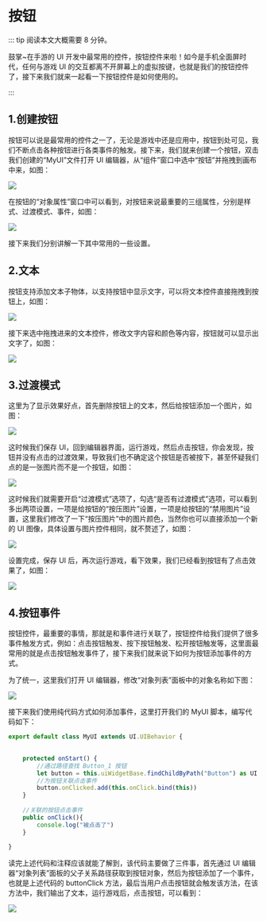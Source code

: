 # 按钮

::: tip 阅读本文大概需要 8 分钟。

鼓掌~在手游的 UI 开发中最常用的控件，按钮控件来啦！如今是手机全面屏时代，任何与游戏 UI 的交互都离不开屏幕上的虚拟按键，也就是我们的按钮控件了，接下来我们就来一起看一下按钮控件是如何使用的。

:::

## 1.创建按钮

按钮可以说是最常用的控件之一了，无论是游戏中还是应用中，按钮到处可见，我们不断点击各种按钮进行各类事件的触发。接下来，我们就来创建一个按钮，双击我们创建的“MyUI”文件打开 UI 编辑器，从“组件”窗口中选中“按钮”并拖拽到画布中来，如图：

![](https://cdn.233xyx.com/1681134748248_752.png)

在按钮的“对象属性”窗口中可以看到，对按钮来说最重要的三组属性，分别是样式、过渡模式、事件，如图：

![](https://cdn.233xyx.com/1681134748455_804.png)

接下来我们分别讲解一下其中常用的一些设置。

## 2.文本

按钮支持添加文本子物体，以支持按钮中显示文字，可以将文本控件直接拖拽到按钮上，如图：

![](https://cdn.233xyx.com/1681134748504_485.png)

接下来选中拖拽进来的文本控件，修改文字内容和颜色等内容，按钮就可以显示出文字了，如图：

![](https://cdn.233xyx.com/1681134748197_970.png)

## 3.过渡模式

这里为了显示效果好点，首先删除按钮上的文本，然后给按钮添加一个图片，如图：

![](https://cdn.233xyx.com/1681134748299_750.png)

这时候我们保存 UI，回到编辑器界面，运行游戏，然后点击按钮，你会发现，按钮并没有点击的过渡效果，导致我们也不确定这个按钮是否被按下，甚至怀疑我们点的是一张图片而不是一个按钮，如图：

![](https://cdn.233xyx.com/1681134748150_934.gif)

这时候我们就需要开启“过渡模式”选项了，勾选“是否有过渡模式”选项，可以看到多出两项设置，一项是给按钮的“按压图片”设置，一项是给按钮的“禁用图片”设置，这里我们修改了一下“按压图片”中的图片颜色，当然你也可以直接添加一个新的 UI 图像，具体设置与图片控件相同，就不赘述了，如图：

![](https://cdn.233xyx.com/1681134748353_383.png)

设置完成，保存 UI 后，再次运行游戏，看下效果，我们已经看到按钮有了点击效果了，如图：

![](https://cdn.233xyx.com/1681134748405_950.gif)

## 4.按钮事件

按钮控件，最重要的事情，那就是和事件进行关联了，按钮控件给我们提供了很多事件触发方式，例如：点击按钮触发、按下按钮触发、松开按钮触发等，这里面最常用的就是点击按钮触发事件了，接下来我们就来说下如何为按钮添加事件的方式。

为了统一，这里我们打开 UI 编辑器，修改“对象列表”面板中的对象名称如下图：

![](https://cdn.233xyx.com/1681134748051_585.png)

接下来我们使用纯代码方式如何添加事件，这里打开我们的 MyUI 脚本，编写代码如下：

```ts
export default class MyUI extends UI.UIBehavior {

    
    protected onStart() {
        //通过路径查找 Button_1 按钮
        let button = this.uiWidgetBase.findChildByPath("Button") as UI.Button
        //为按钮关联点击事件
        button.onClicked.add(this.onClick.bind(this))
    }
 
    //关联的按钮点击事件
    public onClick(){
        console.log("被点击了")
    }
    
}
```

读完上述代码和注释应该就能了解到，该代码主要做了三件事，首先通过 UI 编辑器“对象列表”面板的父子关系路径获取到按钮对象，然后为按钮添加了一个事件，也就是上述代码的 buttonClick 方法，最后当用户点击按钮就会触发该方法，在该方法中，我们输出了文本，运行游戏后，点击按钮，可以看到：

![](https://cdn.233xyx.com/1681134748557_322.png)